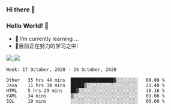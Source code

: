 ### Hi there 👋
### Hello World! 🙌

- 🌱 I’m currently learning ...
- 📖目前正在努力的学习之中!

<a href="https://github.com/anuraghazra/github-readme-stats">
  <img src="https://github-readme-stats.vercel.app/api?username=keyboardWithDream&show_icons=true&repo=github-readme-stats" />
</a>
<a href="https://github.com/anuraghazra/convoychat">
  <img src="https://github-readme-stats.vercel.app/api/top-langs/?username=keyboardWithDream&layout=compact&repo=convoychat" />
</a>



<!--START_SECTION:waka-->
```text
Week: 17 October, 2020 - 24 October, 2020

Other   35 hrs 44 mins  ████████████████▓░░░░░░░░   66.09 % 
Java    11 hrs 34 mins  █████▒░░░░░░░░░░░░░░░░░░░   21.40 % 
HTML    5 hrs 29 mins   ██▓░░░░░░░░░░░░░░░░░░░░░░   10.16 % 
YAML    34 mins         ▒░░░░░░░░░░░░░░░░░░░░░░░░   01.06 % 
SQL     19 mins         ░░░░░░░░░░░░░░░░░░░░░░░░░   00.60 % 
```
<!--END_SECTION:waka-->
